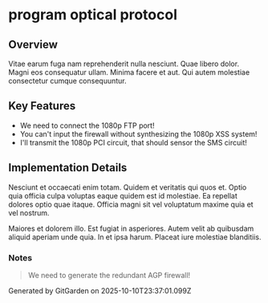 # program optical protocol

## Overview
Vitae earum fuga nam reprehenderit nulla nesciunt. Quae libero dolor. Magni eos consequatur ullam. Minima facere et aut. Qui autem molestiae consectetur cumque consequuntur.

## Key Features
- We need to connect the 1080p FTP port!
- You can't input the firewall without synthesizing the 1080p XSS system!
- I'll transmit the 1080p PCI circuit, that should sensor the SMS circuit!

## Implementation Details
Nesciunt et occaecati enim totam. Quidem et veritatis qui quos et. Optio quia officia culpa voluptas eaque quidem est id molestiae. Ea repellat dolores optio quae itaque. Officia magni sit vel voluptatum maxime quia et vel nostrum.
 Maiores et dolorem illo. Est fugiat in asperiores. Autem velit ab quibusdam aliquid aperiam unde quia. In et ipsa harum. Placeat iure molestiae blanditiis.

### Notes
> We need to generate the redundant AGP firewall!

Generated by GitGarden on 2025-10-10T23:37:01.099Z